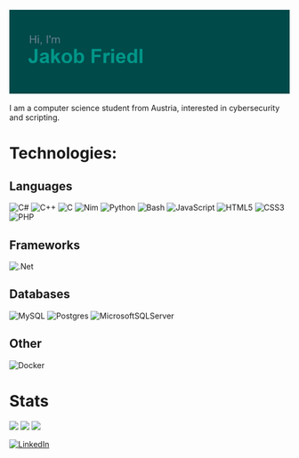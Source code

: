 ![Header](header.png)

I am a computer science student from Austria, interested in cybersecurity and scripting.

# Technologies:
## Languages
![C#](https://img.shields.io/badge/C%23-%23239120.svg?style=flat&logo=c-sharp&logoColor=white) 
![C++](https://img.shields.io/badge/C++-%2300599C.svg?style=flat&logo=c%2B%2B&logoColor=white) 
![C](https://img.shields.io/badge/C-%2300599C.svg?style=flat&logo=c&logoColor=white) 
![Nim](https://img.shields.io/badge/Nim-%23FFE953.svg?style=flat&logo=nim&logoColor=white) 
![Python](https://img.shields.io/badge/Python-3670A0?style=flat&logo=python&logoColor=ffdd54)
![Bash](https://img.shields.io/badge/Bash-%23121011.svg?style=flat&logo=gnu-bash&logoColor=white) 
![JavaScript](https://img.shields.io/badge/JS-%23323330.svg?style=flat&logo=javascript&logoColor=%23F7DF1E) 
![HTML5](https://img.shields.io/badge/HTML5-%23E34F26.svg?style=flat&logo=html5&logoColor=white) 
![CSS3](https://img.shields.io/badge/CSS3-%231572B6.svg?style=flat&logo=css3&logoColor=white) 
![PHP](https://img.shields.io/badge/PHP-%23777BB4.svg?style=flat&logo=php&logoColor=white) 
## Frameworks
![.Net](https://img.shields.io/badge/.NET-5C2D91?style=flat&logo=.net&logoColor=white) 
## Databases
![MySQL](https://img.shields.io/badge/MySQL-%2300f.svg?style=flat&logo=mysql&logoColor=white) 
![Postgres](https://img.shields.io/badge/Postgres-%23316192.svg?style=flat&logo=postgresql&logoColor=white) 
![MicrosoftSQLServer](https://img.shields.io/badge/MSSQL-CC2927?style=flat&logo=microsoft%20sql%20server&logoColor=white) 
## Other

![Docker](https://img.shields.io/badge/Docker-%230db7ed.svg?style=flat&logo=docker&logoColor=white)

# Stats 

![](https://github-readme-stats.vercel.app/api?username=jakobfriedl&theme=vue-dark&hide_border=true&include_all_commits=true&bg_color=0d1117&hide=issues,contribs&count_private=true)  ![](https://github-readme-stats.vercel.app/api/top-langs/?username=jakobfriedl&theme=vue-dark&bg_color=0d1117&hide_border=true&include_all_commits=true&count_private=true&layout=compact&langs_count=6) 
![](https://github-readme-streak-stats.herokuapp.com/?user=jakobfriedl&theme=vue-dark&background=0d1117&hide_border=true)<br/>

<!-- ![](https://github-profile-trophy.vercel.app/?username=jakobfriedl&theme=oldie&no-frame=true&no-bg=true&margin-w=4) --> 

[![LinkedIn](https://img.shields.io/badge/LinkedIn-%230077B5.svg?logo=linkedin&logoColor=white)](https://linkedin.com/in/jakobfriedl) 
